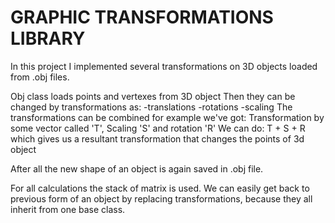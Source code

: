 
# GRAPHIC TRANSFORMATIONS LIBRARY

In this project I implemented several transformations on 3D objects loaded from .obj files.

Obj class loads points and vertexes from 3D object
Then they can be changed by transformations as:
-translations
-rotations
-scaling
The transformations can be combined
for example we've got:
Transformation by some vector called 'T', Scaling 'S' and rotation 'R'
We can do:
T + S + R
which gives us a resultant transformation that changes the points of 3d object

After all the new shape of an object is again saved in .obj file.

For all calculations the stack of matrix is used.
We can easily get back to previous form of an object by replacing transformations, because they all inherit from one base class.
